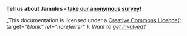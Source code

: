 

**Tell us about Jamulus - [take our anonymous survey!](https://forms.gle/hSSjsxjWj2Pnp5kr7)**


_This documentation is licensed under a [Creative Commons Licence](https://creativecommons.org/licenses/by-sa/4.0/deed.en){: target="_blank" rel="noreferrer" }. Want to [get involved](Contribution)?_
